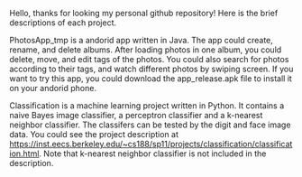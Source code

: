 Hello, thanks for looking my personal github repository! Here is the brief descriptions of each project. 

PhotosApp_tmp is a andorid app written in Java. The app could create, rename, and delete albums. After loading photos in one album, you could delete, move, and edit tags of the photos. You could also search for photos according to their tags, and watch different photos by swiping screen. If you want to try this app, you could download the app_release.apk file to install it on your andorid phone. 

Classification is a machine learning project written in Python. It contains a naive Bayes image classifier, a perceptron classifier and a k-nearest neighbor classifier. The classifers can be tested by the digit and face image data. You could see the project description at https://inst.eecs.berkeley.edu/~cs188/sp11/projects/classification/classification.html. Note that k-nearest neighbor classifier is not included in the description. 



